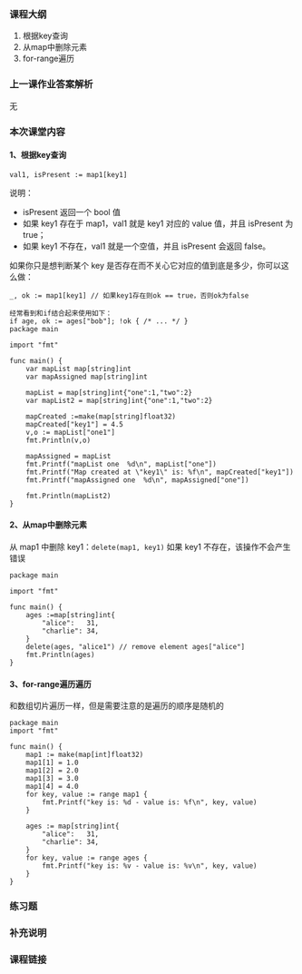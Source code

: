 ### 课程大纲

1. 根据key查询
2. 从map中删除元素
3. for-range遍历

### 上一课作业答案解析

无

### 本次课堂内容

#### 1、根据key查询

```
val1, isPresent := map1[key1]
```

说明：

- isPresent 返回一个 bool 值
- 如果 key1 存在于 map1，val1 就是 key1 对应的 value 值，并且 isPresent 为 true；
- 如果 key1 不存在，val1 就是一个空值，并且 isPresent 会返回 false。

如果你只是想判断某个 key 是否存在而不关心它对应的值到底是多少，你可以这么做：

```
_, ok := map1[key1] // 如果key1存在则ok == true，否则ok为false

经常看到和if结合起来使用如下：
if age, ok := ages["bob"]; !ok { /* ... */ }
package main

import "fmt"

func main() {
	var mapList map[string]int
	var mapAssigned map[string]int

	mapList = map[string]int{"one":1,"two":2}
	var mapList2 = map[string]int{"one":1,"two":2}

	mapCreated :=make(map[string]float32)
	mapCreated["key1"] = 4.5
	v,o := mapList["one1"]
	fmt.Println(v,o)

	mapAssigned = mapList
	fmt.Printf("mapList one  %d\n", mapList["one"])
	fmt.Printf("Map created at \"key1\" is: %f\n", mapCreated["key1"])
	fmt.Printf("mapAssigned one  %d\n", mapAssigned["one"])

	fmt.Println(mapList2)
}
```

#### 2、从map中删除元素

从 map1 中删除 key1：`delete(map1, key1)` 如果 key1 不存在，该操作不会产生错误

```
package main

import "fmt"

func main() {
	ages :=map[string]int{
		"alice":   31,
		"charlie": 34,
	}
	delete(ages, "alice1") // remove element ages["alice"]
	fmt.Println(ages)
}
```

#### 3、for-range遍历遍历

和数组切片遍历一样，但是需要注意的是遍历的顺序是随机的

```
package main
import "fmt"

func main() {
	map1 := make(map[int]float32)
	map1[1] = 1.0
	map1[2] = 2.0
	map1[3] = 3.0
	map1[4] = 4.0
	for key, value := range map1 {
		fmt.Printf("key is: %d - value is: %f\n", key, value)
	}

	ages := map[string]int{
		"alice":   31,
		"charlie": 34,
	}
	for key, value := range ages {
		fmt.Printf("key is: %v - value is: %v\n", key, value)
	}
}
```

### 练习题

### 补充说明

### 课程链接